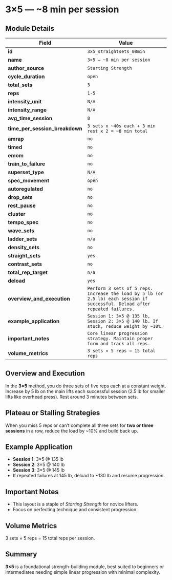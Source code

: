 # 3×5 — ~8 min per session

## Module Details

| Field                          | Value                                                                                                                         |
| ------------------------------ | ----------------------------------------------------------------------------------------------------------------------------- |
| **id**                         | `3x5_straightsets_08min`                                                                                                      |
| **name**                       | `3×5 — ~8 min per session`                                                                                                    |
| **author_source**              | `Starting Strength`                                                                                                           |
| **cycle_duration**             | `open`                                                                                                                        |
| **total_sets**                 | `3`                                                                                                                           |
| **reps**                       | `1-5`                                                                                                                         |
| **intensity_unit**             | `N/A`                                                                                                                         |
| **intensity_range**            | `N/A`                                                                                                                         |
| **avg_time_session**           | `8`                                                                                                                           |
| **time_per_session_breakdown** | `3 sets x ~40s each + 3 min rest x 2 = ~8 min total`                                                                          |
| **amrap**                      | `no`                                                                                                                          |
| **timed**                      | `no`                                                                                                                          |
| **emom**                       | `no`                                                                                                                          |
| **train_to_failure**           | `no`                                                                                                                          |
| **superset_type**              | `N/A`                                                                                                                         |
| **spec_movement**              | `open`                                                                                                                        |
| **autoregulated**              | `no`                                                                                                                          |
| **drop_sets**                  | `no`                                                                                                                          |
| **rest_pause**                 | `no`                                                                                                                          |
| **cluster**                    | `no`                                                                                                                          |
| **tempo_spec**                 | `no`                                                                                                                          |
| **wave_sets**                  | `no`                                                                                                                          |
| **ladder_sets**                | `n/a`                                                                                                                         |
| **density_sets**               | `no`                                                                                                                          |
| **straight_sets**              | `yes`                                                                                                                         |
| **contrast_sets**              | `no`                                                                                                                          |
| **total_rep_target**           | `n/a`                                                                                                                         |
| **deload**                     | `yes`                                                                                                                         |
| **overview_and_execution**     | `Perform 3 sets of 5 reps. Increase the load by 5 lb (or 2.5 lb) each session if successful. Deload after repeated failures.` |
| **example_application**        | `Session 1: 3×5 @ 135 lb, Session 2: 3×5 @ 140 lb. If stuck, reduce weight by ~10%.`                                          |
| **important_notes**            | `Core linear progression strategy. Maintain proper form and track all reps.`                                                  |
| **volume_metrics**             | `3 sets × 5 reps = 15 total reps`                                                                                             |

## Overview and Execution

In the **3×5** method, you do three sets of five reps each at a constant weight. Increase by 5 lb on the main lifts each successful session (2.5 lb for smaller lifts like overhead press). Rest around 3 minutes between sets.

## Plateau or Stalling Strategies

When you miss 5 reps or can’t complete all three sets for **two or three sessions** in a row, reduce the load by ~10% and build back up.

## Example Application

- **Session 1**: 3×5 @ 135 lb
- **Session 2**: 3×5 @ 140 lb
- **Session 3**: 3×5 @ 145 lb
- If repeated failures at 145 lb, deload to ~130 lb and resume progression.

## Important Notes

- This layout is a staple of _Starting Strength_ for novice lifters.
- Focus on perfecting technique and consistent progression.

## Volume Metrics

3 sets × 5 reps = 15 total reps per session.

## Summary

**3×5** is a foundational strength-building module, best suited to beginners or intermediates needing simple linear progression with minimal complexity.